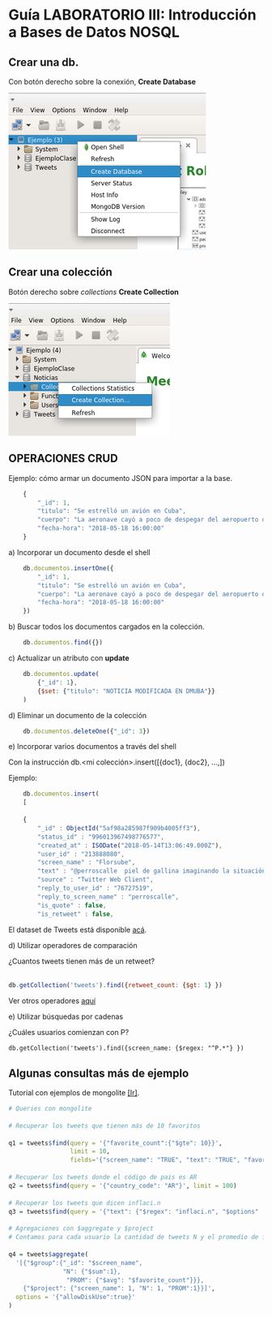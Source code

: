 # Guía LABORATORIO III: Introducción a Bases de Datos NOSQL

## Crear una db. 
Con botón derecho sobre la conexión, __Create Database__


![crear db](./imgs/Mongo-creardb.png)


## Crear una colección
Botón derecho sobre *collections* __Create Collection__

![crear col](./imgs/Mongo-crearcol.png)


## OPERACIONES CRUD

Ejemplo: cómo armar un documento JSON para importar a la base.

```javascript
    { 
        "_id": 1,
        "titulo": "Se estrelló un avión en Cuba",
        "cuerpo": "La aeronave cayó a poco de despegar del aeropuerto de La Habana. Era un Boeing 737 de una compañía aérea subsidiaria de Cubana de Aviación. El presidente cubano Miguel Díaz-Canel se dirigió de inmediato al lugar del accidente.",
        "fecha-hora": "2018-05-18 16:00:00"
    }
```

a) Incorporar un documento desde el shell

```javascript
    db.documentos.insertOne({ 
        "_id": 1,
        "titulo": "Se estrelló un avión en Cuba",
        "cuerpo": "La aeronave cayó a poco de despegar del aeropuerto de La Habana. Era un Boeing 737 de una compañía aérea subsidiaria de Cubana de Aviación. El presidente cubano Miguel Díaz-Canel se dirigió de inmediato al lugar del accidente.",
        "fecha-hora": "2018-05-18 16:00:00"
    })
```    

b) Buscar todos los documentos cargados en la colección.
```javascript
    db.documentos.find({})
```

c) Actualizar un atributo con __update__

```javascript
    db.documentos.update(
        {"_id": 1},
        {$set: {"titulo": "NOTICIA MODIFICADA EN DMUBA"}}
    )
```

d) Eliminar un documento de la colección

```javascript
    db.documentos.deleteOne({"_id": 3})
```
    
e) Incorporar varios documentos a través del shell

Con la instrucción db.<mi colección>.insert([{doc1}, {doc2}, ...,])

Ejemplo:

```javascript
    db.documentos.insert(
    [
        
    {
        "_id" : ObjectId("5af98a285987f909b4005ff3"),
        "status_id" : "996013967498776577",
        "created_at" : ISODate("2018-05-14T13:06:49.000Z"),
        "user_id" : "213888080",
        "screen_name" : "Florsube",
        "text" : "@perroscalle  piel de gallina imaginando la situación de Alejandro!cada uno con sus montruos, jajaja, y nosotros preocupados por el dólar y la inflación! tiburón, qué buscas en la orilla?",
        "source" : "Twitter Web Client",
        "reply_to_user_id" : "76727519",
        "reply_to_screen_name" : "perroscalle",
        "is_quote" : false,
        "is_retweet" : false,
```

El dataset de Tweets está disponible [acá](https://raw.githubusercontent.com/dmuba/dmuba.github.io/master/Practicos/guias/tweets-dolar.json).

d) Utilizar operadores de comparación

¿Cuantos tweets tienen más de un retweet?

```javascript

db.getCollection('tweets').find({retweet_count: {$gt: 1} })

```
Ver otros operadores [aquí](https://docs.mongodb.com/manual/reference/operator/query-comparison/)

e) Utilizar búsquedas por cadenas

¿Cuáles usuarios comienzan con P?

    db.getCollection('tweets').find({screen_name: {$regex: "^P.*"} })


## Algunas consultas más de ejemplo 

Tutorial con ejemplos de mongolite [[Ir]](https://jeroen.github.io/mongolite/query-data.html).

```R
# Queries con mongolite

# Recuperar los tweets que tienen más de 10 favoritos

q1 = tweets$find(query = '{"favorite_count":{"$gte": 10}}', 
                 limit = 10, 
                 fields='{"screen_name": "TRUE", "text": "TRUE", "favorite_count": "TRUE"}')

# Recuperar los tweets donde el código de pais es AR
q2 = tweets$find(query = '{"country_code": "AR"}', limit = 100)

# Recuperar los tweets que dicen inflaci.n 
q3 = tweets$find(query = '{"text": {"$regex": "inflaci.n", "$options" : "i"}}', limit = 100)

# Agregaciones con $aggregate y $project
# Contamos para cada usuario la cantidad de tweets N y el promedio de favoritos de sus publicaciones 

q4 = tweets$aggregate(
  '[{"$group":{"_id": "$screen_name", 
               "N": {"$sum":1}, 
                "PROM": {"$avg": "$favorite_count"}}}, 
    {"$project": {"screen_name": 1, "N": 1, "PROM":1}}]',
  options = '{"allowDiskUse":true}'
)




```

